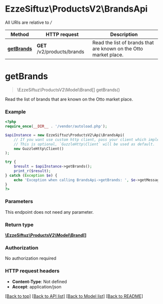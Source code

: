 # EzzeSiftuz\ProductsV2\BrandsApi

All URIs are relative to */*

Method | HTTP request | Description
------------- | ------------- | -------------
[**getBrands**](BrandsApi.md#getbrands) | **GET** /v2/products/brands | Read the list of brands that are known on the Otto market place.

# **getBrands**
> \EzzeSiftuz\ProductsV2\Model\Brand[] getBrands()

Read the list of brands that are known on the Otto market place.

### Example
```php
<?php
require_once(__DIR__ . '/vendor/autoload.php');

$apiInstance = new EzzeSiftuz\ProductsV2\Api\BrandsApi(
    // If you want use custom http client, pass your client which implements `GuzzleHttp\ClientInterface`.
    // This is optional, `GuzzleHttp\Client` will be used as default.
    new GuzzleHttp\Client()
);

try {
    $result = $apiInstance->getBrands();
    print_r($result);
} catch (Exception $e) {
    echo 'Exception when calling BrandsApi->getBrands: ', $e->getMessage(), PHP_EOL;
}
?>
```

### Parameters
This endpoint does not need any parameter.

### Return type

[**\EzzeSiftuz\ProductsV2\Model\Brand[]**](../Model/Brand.md)

### Authorization

No authorization required

### HTTP request headers

 - **Content-Type**: Not defined
 - **Accept**: application/json

[[Back to top]](#) [[Back to API list]](../../README.md#documentation-for-api-endpoints) [[Back to Model list]](../../README.md#documentation-for-models) [[Back to README]](../../README.md)

